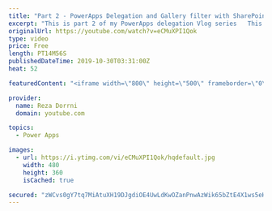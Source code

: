 ```yaml
---
title: "Part 2 - PowerApps Delegation and Gallery filter with SharePoint Date column"
excerpt: "This is part 2 of my PowerApps delegation Vlog series   This video will walk through the concept of Delegation in PowerApps with respect to SharePoint Date columns  Part 1 - What is delegation in PowerApps?  https://www.youtube.com/watch?v=gwiErbYtRdA  Part 3 - Delegation with Choice, Lookup & Yes/No"
originalUrl: https://youtube.com/watch?v=eCMuXPI1Qok
type: video
price: Free
length: PT14M56S
publishedDateTime: 2019-10-30T03:31:00Z
heat: 52

featuredContent: "<iframe width=\"800\" height=\"500\" frameborder=\"0\" src=\"https://www.youtube.com/embed/eCMuXPI1Qok\" allow=\"accelerometer; autoplay; encrypted-media; gyroscope; picture-in-picture\" allowfullscreen></iframe>"

provider:
  name: Reza Dorrni
  domain: youtube.com

topics:
  - Power Apps

images:
  - url: https://i.ytimg.com/vi/eCMuXPI1Qok/hqdefault.jpg
    width: 480
    height: 360
    isCached: true

secured: "zWCvs0gY7tq7MiAtuXH19DJgdiOE4UwLdKwOZanPnwAzWik65bZtE4X1ws5eHUBL87RnJLuO8z9NeAE4eaPkGzTs38IWijMiqWP+vGpXn05g2FfWulurp1mPy3OWBJ47fV3qpXb+y3KII5FkzaUkdkBYYcDR5zhLk2oTfJE+qPeNZFrE+U4K6oW6v8Pz40wN9eAyNfv2DXz9ELlaYUYRolGQeZ01sLFkGnfF+p18h9+M8h+j7datd8pFwhY07rkr2R9bLLJXNLarb/yLx95ZKIR1it1drsvvo92kfeB1xpKJN1BwnVowd/nZ4xLhGc/Ob5Sfqk67/TKSBVgL7rOVk7KM9p4D/fB2DvxHrhP2fq9Hnn3pdiGKL1SN3RdaJaC3+sMYxPkQEE9sxX+eo5S1qraKdAEZiUCjEMK+M8YyDH8=;BVSSTe43fidzpDJQ9wkiRA=="
---
```


